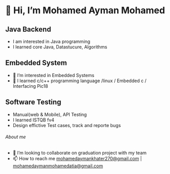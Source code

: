 # 👋 Hi, I’m Mohamed Ayman Mohamed
## Java Backend
- I am interested in Java programming
- I learned core Java, Datastucure, Algorithms
## Embedded System
- 👀 I’m interested in Embedded Systems
- 🌱 I learned c/c++ programming language /linux / Embedded c / Interfacing Pic18 
## Software Testing
-   Manual(web & Mobile), API Testing
-   I learned ISTQB fv4
-   Design effictive Test cases, track and reporte bugs
 ###### About me
 - 💞️ I’m looking to collaborate on graduation project with my team
 - 📫 How to reach me mohamedaymankhater270@gmail.com | mohamedaymanmohamedatia@gmail.com
 

<!---
MohamedAyman23/MohamedAyman23 is a ✨ special ✨ repository because its `README.md` (this file) appears on your GitHub profile.
You can click the Preview link to take a look at your changes.
--->
